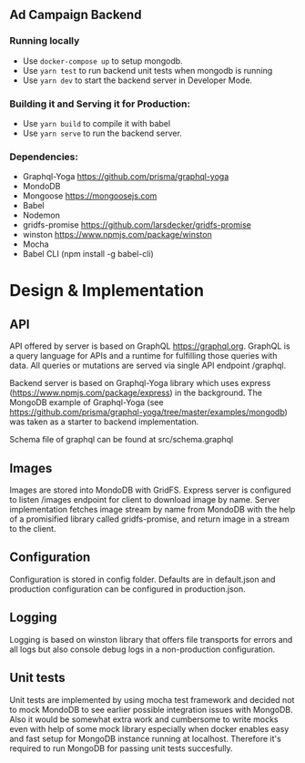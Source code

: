 ## Ad Campaign Backend

### Running locally

- Use `docker-compose up` to setup mongodb.
- Use `yarn test` to run backend unit tests when mongodb is running
- Use `yarn dev` to start the backend server in Developer Mode.

### Building it and Serving it for Production:

- Use `yarn build` to compile it with babel
- Use `yarn serve` to run the backend server.

### Dependencies:

- Graphql-Yoga https://github.com/prisma/graphql-yoga
- MondoDB
- Mongoose https://mongoosejs.com
- Babel
- Nodemon
- gridfs-promise https://github.com/larsdecker/gridfs-promise
- winston https://www.npmjs.com/package/winston
- Mocha 
- Babel CLI (npm install -g babel-cli)

# Design & Implementation

## API

API offered by server is based on GraphQL https://graphql.org. GraphQL is a query language for APIs and a runtime for fulfilling those queries with data. All queries or mutations are served via single API endpoint /graphql.

Backend server is based on Graphql-Yoga library which uses express (https://www.npmjs.com/package/express) in the background. The MongoDB example of Graphql-Yoga (see https://github.com/prisma/graphql-yoga/tree/master/examples/mongodb) was taken as a starter to backend implementation.

Schema file of graphql can be found at src/schema.graphql

## Images

Images are stored into MondoDB with GridFS. Express server is configured to listen /images endpoint for client to download image by name. Server implementation fetches image stream by name from MondoDB with the help of a promisified library called gridfs-promise, and return image in a stream to the client.

## Configuration

Configuration is stored in config folder. Defaults are in default.json and production configuration can be configured in production.json.

## Logging

Logging is based on winston library that offers file transports for errors and all logs but also console debug logs in a non-production configuration.

## Unit tests

Unit tests are implemented by using mocha test framework and decided not to mock MondoDB to see earlier possible integration issues with MongoDB. Also it would be somewhat extra work and cumbersome to write mocks even with help of some mock library especially when docker enables easy and fast setup for MongoDB instance running at localhost. Therefore it's required to run MongoDB for passing unit tests succesfully.
